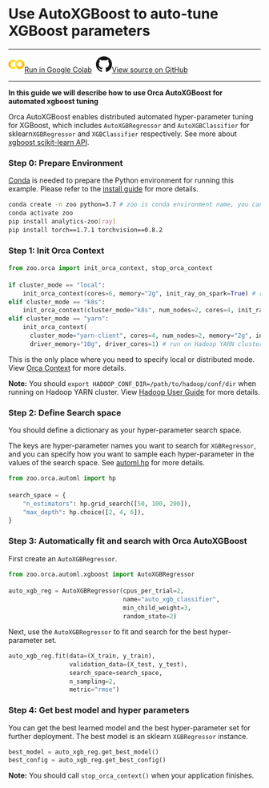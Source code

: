 # Use AutoXGBoost to auto-tune XGBoost parameters

---

![](../../../../image/colab_logo_32px.png)[Run in Google Colab](https://colab.research.google.com/github/intel-analytics/analytics-zoo/blob/master/docs/docs/colab-notebook/orca/quickstart/autoxgboost_regressor_sklearn_boston.ipynb) &nbsp;![](../../../../image/GitHub-Mark-32px.png)[View source on GitHub](https://github.com/intel-analytics/analytics-zoo/blob/master/docs/docs/colab-notebook/orca/quickstart/autoxgboost_regressor_sklearn_boston.ipynb)

---

**In this guide we will describe how to use Orca AutoXGBoost for automated xgboost tuning**

Orca AutoXGBoost enables distributed automated hyper-parameter tuning for XGBoost, which includes `AutoXGBRegressor` and `AutoXGBClassifier` for sklearn`XGBRegressor` and `XGBClassifier` respectively. See more about [xgboost scikit-learn API](https://xgboost.readthedocs.io/en/latest/python/python_api.html#module-xgboost.sklearn).
### **Step 0: Prepare Environment**

[Conda](https://docs.conda.io/projects/conda/en/latest/user-guide/install/) is needed to prepare the Python environment for running this example. Please refer to the [install guide](../../UserGuide/python.md) for more details.

```bash
conda create -n zoo python=3.7 # zoo is conda environment name, you can use any name you like.
conda activate zoo
pip install analytics-zoo[ray]
pip install torch==1.7.1 torchvision==0.8.2
```

### **Step 1: Init Orca Context**
```python
from zoo.orca import init_orca_context, stop_orca_context

if cluster_mode == "local":
    init_orca_context(cores=6, memory="2g", init_ray_on_spark=True) # run in local mode
elif cluster_mode == "k8s":
    init_orca_context(cluster_mode="k8s", num_nodes=2, cores=4, init_ray_on_spark=True) # run on K8s cluster
elif cluster_mode == "yarn":
    init_orca_context(
      cluster_mode="yarn-client", cores=4, num_nodes=2, memory="2g", init_ray_on_spark=True, 
      driver_memory="10g", driver_cores=1) # run on Hadoop YARN cluster
```

This is the only place where you need to specify local or distributed mode. View [Orca Context](./../Overview/orca-context.md) for more details.

**Note:** You should `export HADOOP_CONF_DIR=/path/to/hadoop/conf/dir` when running on Hadoop YARN cluster. View [Hadoop User Guide](./../../UserGuide/hadoop.md) for more details.

### **Step 2: Define Search space**

You should define a dictionary as your hyper-parameter search space.

The keys are hyper-parameter names you want to search for `XGBRegressor`, and you can specify how you want to sample each hyper-parameter in the values of the search space. See [automl.hp](https://analytics-zoo.readthedocs.io/en/latest/doc/PythonAPI/AutoML/automl.html#orca-automl-hp) for more details.

```python
from zoo.orca.automl import hp

search_space = {
    "n_estimators": hp.grid_search([50, 100, 200]),
    "max_depth": hp.choice([2, 4, 6]),
}
```

### **Step 3: Automatically fit and search with Orca AutoXGBoost**

First create an `AutoXGBRegressor`.

```python
from zoo.orca.automl.xgboost import AutoXGBRegressor

auto_xgb_reg = AutoXGBRegressor(cpus_per_trial=2, 
                                name="auto_xgb_classifier",
                                min_child_weight=3,
                                random_state=2)
```

Next, use the `AutoXGBRegressor` to fit and search for the best hyper-parameter set.

```python
auto_xgb_reg.fit(data=(X_train, y_train),
                 validation_data=(X_test, y_test),
                 search_space=search_space,
                 n_sampling=2,
                 metric="rmse")
```

### **Step 4: Get best model and hyper parameters**

You can get the best learned model and the best hyper-parameter set for further deployment. The best model is an sklearn `XGBRegressor` instance.

```python
best_model = auto_xgb_reg.get_best_model()
best_config = auto_xgb_reg.get_best_config()
```

**Note:** You should call `stop_orca_context()` when your application finishes.
